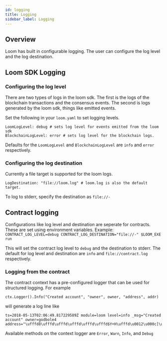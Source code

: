 ```yaml
---
id: logging
title: Logging
sidebar_label: Logging
---
```


## Overview

Loom has built in configurable logging. The user can configure the log level and the log destination.

## Loom SDK Logging

### Configuring the log level

There are two types of logs in the loom sdk. The first is the logs of the blockchain transactions and the consensus events. The second is logs generated by the loom sdk, things like emitted events.

Set the following in your `loom.yaml` to set logging levels.

    LoomLogLevel: debug # sets log level for events emitted from the loom sdk
    BlockchainLogLevel: error # sets log level for the blockchain logs.
    

Defaults for the `LoomLogLevel` and `BlockchainLogLevel` are `info` and `error` respectively.

### Configuring the log destination

Currently a file target is supported for the loom logs.

    LogDestination: "file://loom.log" # loom.log is also the default target.
    

To log to stderr, specify the destination as `file://-`

## Contract logging

Configurations like log level and destination are seperate for contracts. These are set using environment variables. Example: `CONTRACT_LOG_LEVEL=debug CONTRACT_LOG_DESTINATION="file://-" $LOOM_EXE run`

This will set the contract log level to `debug` and the destination to stderr. The default for log level and destination are `info` and `file://contract.log` respectively.

### Logging from the contract

The contract context has a pre-configured logger that can be used for structured logging. For example

    ctx.Logger().Info("Created account", "owner", owner, "address", addr)
    

will generate a log line like

    ts=2018-05-13T02:06:49.817229589Z module=loom level=info _msg="Created account" owner=godbole4 address="\ufffd8\ufffd\ufffd\ufffd\ufffd\ufffd$Y+H\ufffd\u0012\u000c]\u001a\ufffd\ufffd\ufffd\ufffd"
    

Available methods on the context logger are `Error`, `Warn`, `Info`, and `Debug`